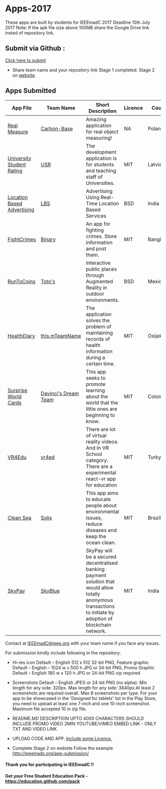 # Apps-2017
These apps are built by students for IEEEmadC 2017 
Deadline 15th July 2017
Note: If the apk file size above 100MB share the Google Drive link insted of repository link.

## Submit via Github :
[Click here to submit](https://github.com/IEEEmadC/Apps-2017/issues/new) 
   * Share team name and your repository link 
Stage 1 completed.
Stage 2 on [website](http://ieeemadc.org/app-submission/).

## Apps Submitted 
<!-- DO NOT REMOVE THIS

If you want to add your project to the table, please use the following syntax. Just copy paste the line below and make necessary changes:

| Your app name | Team Name | Short Description | [View Project](https://github.com/Your-Github-Username/Your-Project-Name) |

Please make necessary changes and add the edited lne just below the table....
-->


| App File | Team Name | Short Description | Licence | Country | Author |
|--------|--------|--------|--------|--------|--------|
|  [Real Measure](https://github.com/IEEEmadC/Apps-2017/blob/master/Carbon_Base/mierzenieOpenCV-release.apk) | [Carbon-Base](https://github.com/IEEEmadC/Apps-2017/tree/master/Carbon_Base) | Amazing application for real object measuring! | NA | Poland | Jakub Węgielewski |
|  [University Student Rating](https://github.com/IEEEmadC/Apps-2017/blob/master/University%20Student%20Rating/Code/androidclient/app-debug.apk) | [USR](https://github.com/IEEEmadC/Apps-2017/tree/master/University%20Student%20Rating) | The development application is for students and teaching staff of Universities. | MIT | Latvia | Artur Rinkis |
| [Location Based Advertising](https://github.com/IEEEmadC/Apps-2017/blob/master/LBA/LBAAndroid.apk) | [LBS](https://github.com/IEEEmadC/Apps-2017/tree/master/LBA) | Advertising Using Real-Time Location Based Services | BSD | India | Jyoti Thorat, Neha Wankhade  |
| [FightCrimes](https://github.com/IEEEmadC/Apps-2017/blob/master/FightCrimes/App/FightCrimes.apk) | [Binary](https://github.com/Nishargo/FightCrimes) | An app for fighting crimes. Store information and post them. | MIT | Bangladesh | [Nishargo Nigar](https://github.com/Nishargo), Alaa Noor |
| [RunToCoins](https://play.google.com/store/apps/details?id=com.totos.run.to.coins&hl=es) | [Toto's](https://github.com/javiermr/runtocoins) | Interactive public places through Augmented Reality in outdoor environments. | BSD | Mexico | Alberto & [Javier](https://github.com/javiermr) Maldonado Romo |
| [HealthDiary](https://github.com/IEEEmadC/Apps-2017/blob/master/HealthDiary/App-release.apk) | [this.mTeamName](https://github.com/MarioDudjak/HealthDiary) | The application solves the problem of maintaining records of health information during a certain time. | MIT | Osijek |  [Mario Dudjak](https://github.com/MarioDudjak) |
| [Surprise World Cards](https://github.com/IEEEmadC/AppData/blob/master/SurpriseWorldCards.apk) | [Davinci's Dream Team](https://github.com/IEEEmadC/AppData) | This app seeks to promote learning about the world that the little ones are beginning to know.  | MIT | Colombia |  Natalia Ortiz Maldonado, Oscar Alfonso Ochoa Caballero |
| [VR4Edu](https://github.com/IEEEmadC/ieeemadc2017-vr4ed) | [vr4ed](https://github.com/IEEEmadC/ieeemadc2017-vr4ed) | There are lot of virtual reality videos. And In VR School category. There are a experimental react-vr app for education  | MIT | Turky |  Muhammet Demirci, Erçetin Kuyucu |
| [Clean Sea](https://github.com/IEEEmadC/cleansea/blob/master/apk/CleanSea.apk) | [Solis](https://github.com/IEEEmadC/cleansea) | This app aims to educate people about environmental issues, reduce diseases and keep the ocean clean. | MIT | Brazil |  Rafael Solis Melo |
| [SkyPay](https://github.com/IEEEmadC/sky/tree/master/Distribution%20File) | [SkyBlue](https://github.com/IEEEmadC/sky) | SkyPay will be a secured decentralised banking payment solution that would allow totally anonymous transactions to initiate by adoption of blockchain network. | MIT | India |   Saransh Mittal |



Contact at IEEEmadC@ieee.org with your team name if you face any issues.

For submission kindly include following in the repository:
* Hi-res icon Default – English 512 x 512 32-bit PNG, Feature graphic Default – English – 1024 w x 500 h JPG or 24-bit PNG, Promo Graphic Default – English 180 w x 120 h JPG or 24-bit PNG zip required

* Screenshots Default – English JPEG or 24-bit PNG (no alpha). Min length for any side: 320px. Max length for any side: 3840px.At least 2 screenshots are required overall. Max 8 screenshots per type. For your app to be showcased in the 'Designed for tablets' list in the Play Store, you need to upload at least one 7-inch and one 10-inch screenshot. Maximum file accepted 10 in zip file.

* README.MD DESCRIPTION UPTO 4000 CHARACTERS SHOULD INCLUDE PROMO VIDEO 2MIN YOUTUBE/VIMEO EMBED LINK - ONLY TXT AND VIDEO LINK

* UPLOAD CODE AND APP. [Include some Licence.](https://choosealicense.com/)

* Complete Stage 2 on webiste Follow the example http://ieeemadc.org/app-submission/

#### Thank you for participating in IEEEmadC !!
#### Get your Free Student Education Pack - https://education.github.com/pack 
